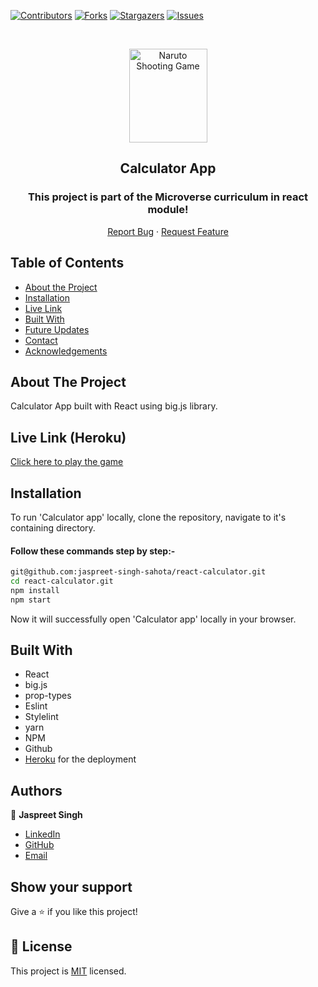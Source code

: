 <!--
*** Thanks for checking out this README Template. If you have a suggestion that would
*** make this better, please fork the repo and create a pull request or simply open
*** an issue with the tag "enhancement".
*** Thanks again! Now go create something AMAZING! :D
-->

<!-- PROJECT SHIELDS -->
<!--
*** I'm using markdown "reference style" links for readability.
*** Reference links are enclosed in brackets [ ] instead of parentheses ( ).
*** See the bottom of this document for the declaration of the reference variables
*** for contributors-url, forks-url, etc. This is an optional, concise syntax you may use.
*** https://www.markdownguide.org/basic-syntax/#reference-style-links
-->
[![Contributors][contributors-shield]][contributors-url]
[![Forks][forks-shield]][forks-url]
[![Stargazers][stars-shield]][stars-url]
[![Issues][issues-shield]][issues-url]

<!-- PROJECT LOGO -->

<br />
<p align="center">
  <a href="git@github.com:jaspreet-singh-sahota/react-calculator.git">
    <p align="center"> <img src="https://user-images.githubusercontent.com/55361440/90889552-05eac580-e3d6-11ea-929e-600d7bbedbac.png" alt="Naruto Shooting Game" width="125" height="150"> </p>
  </a>

  <h2 align="center">Calculator App</h2>
  <h3 align="center"> This project is part of the Microverse curriculum in react module! </h3>

  <p align="center">
    <a href="https://github.com/jaspreet-singh-sahota/react-calculator/issues">Report Bug</a>
    · 
    <a href="https://github.com/jaspreet-singh-sahota/react-calculator/issues">Request Feature</a>
  </p>
</p>

<!-- TABLE OF CONTENTS -->
## Table of Contents

* [About the Project](#about-the-project)
* [Installation](#installation)
* [Live Link](#Live-Link-(Netlify))
* [Built With](#built-with)
* [Future Updates](#future-updates)
* [Contact](#Authors)
* [Acknowledgements](#acknowledgements)

<!-- ABOUT THE PROJECT -->
## About The Project

Calculator App built with React using big.js library.

<!-- Live Link (Netlify) -->

## Live Link (Heroku)

[Click here to play the game](https://jassi-calculator-app.herokuapp.com/)

<!-- INSTALLATION -->

## Installation

To run 'Calculator app' locally, clone the repository, navigate to it's containing directory.

#### Follow these commands step by step:-  

```bash
git@github.com:jaspreet-singh-sahota/react-calculator.git
cd react-calculator.git
npm install
npm start
```

Now it will successfully open 'Calculator app' locally in your browser.

<!-- BUILD WITH -->

## Built With

- React
- big.js
- prop-types
- Eslint
- Stylelint
- yarn
- NPM
- Github
- [Heroku](https://jassi-calculator-app.herokuapp.com/) for the deployment

<!-- CONTACT -->
## Authors

👤 **Jaspreet Singh** 
    
- [LinkedIn](https://www.linkedin.com/in/jaspreet-singh-a28286146/)
- [GitHub](https://github.com/jaspreet-singh-sahota)
- [Email](jaspreetsinghjassi01@gmail.com)

## Show your support

Give a ⭐️ if you like this project!

<!-- MARKDOWN LINKS & IMAGES -->
<!-- https://www.markdownguide.org/basic-syntax/#reference-style-links -->
[contributors-shield]: https://img.shields.io/github/contributors/jaspreet-singh-sahota/react-calculator.svg?style=flat-square
[contributors-url]: https://github.com/jaspreet-singh-sahota/react-calculator/graphs/contributors
[forks-shield]: https://img.shields.io/github/forks/jaspreet-singh-sahota/react-calculator.svg?style=flat-square
[forks-url]: https://github.com/jaspreet-singh-sahota/react-calculator/network/members
[stars-shield]: https://img.shields.io/github/stars/jaspreet-singh-sahota/react-calculator.svg?style=flat-square
[stars-url]: https://github.com/jaspreet-singh-sahota/react-calculator/stargazers
[issues-shield]: https://img.shields.io/github/issues/jaspreet-singh-sahota/react-calculator.svg?style=flat-square
[issues-url]: https://github.com/jaspreet-singh-sahota/react-calculator/issues

## 📝 License

This project is [MIT](https://opensource.org/licenses/MIT) licensed.


